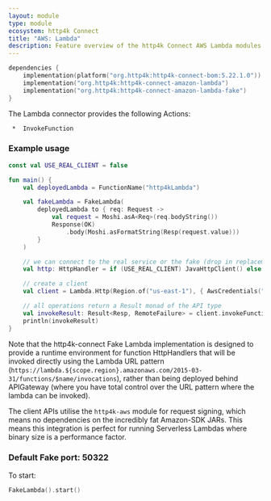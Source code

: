 ```yaml
---
layout: module
type: module
ecosystem: http4k Connect
title: "AWS: Lambda"
description: Feature overview of the http4k Connect AWS Lambda modules
---
```


```kotlin
dependencies {
    implementation(platform("org.http4k:http4k-connect-bom:5.22.1.0"))
    implementation("org.http4k:http4k-connect-amazon-lambda")
    implementation("org.http4k:http4k-connect-amazon-lambda-fake")
}
```


The Lambda connector provides the following Actions:

     *  InvokeFunction

### Example usage

```kotlin
const val USE_REAL_CLIENT = false

fun main() {
    val deployedLambda = FunctionName("http4kLambda")

    val fakeLambda = FakeLambda(
        deployedLambda to { req: Request ->
            val request = Moshi.asA<Req>(req.bodyString())
            Response(OK)
                .body(Moshi.asFormatString(Resp(request.value)))
        }
    )

    // we can connect to the real service or the fake (drop in replacement)
    val http: HttpHandler = if (USE_REAL_CLIENT) JavaHttpClient() else fakeLambda

    // create a client
    val client = Lambda.Http(Region.of("us-east-1"), { AwsCredentials("accessKeyId", "secretKey") }, http.debug())

    // all operations return a Result monad of the API type
    val invokeResult: Result<Resp, RemoteFailure> = client.invokeFunction(deployedLambda, Req("hello"), Moshi)
    println(invokeResult)
}
```

Note that the http4k-connect Fake Lambda implementation is designed to provide a runtime environment for function
HttpHandlers that will be invoked directly using the Lambda URL
pattern (`https://lambda.${scope.region}.amazonaws.com/2015-03-31/functions/$name/invocations`), rather than being
deployed behind APIGateway (where you have total control over the URL pattern where the lambda can be invoked).

The client APIs utilise the `http4k-aws` module for request signing, which means no dependencies on the incredibly fat
Amazon-SDK JARs. This means this integration is perfect for running Serverless Lambdas where binary size is a
performance factor.

### Default Fake port: 50322

To start:

```kotlin
FakeLambda().start()
```
